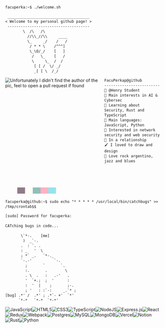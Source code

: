 ```console
facuperka:~$ ./welcome.sh
```

```
 _____________________________________
< Welcome to my personal github page! >
 ------------------------------------- 
        \  /\   /\  
          //\\_//\\     ____
          \_     _/    /   /
           / * * \    /^^^]
           \_\O/_/    [   ]
            /   \_    [   /
            \     \_  /  /
             [ [ /  \/ _/
             _[ [ \  /_/  

```

<img align="left" src="https://i.imgur.com/R72RRCg.png" alt="Unfortunately I didn't find the author of the pic, feel to open a pull request if found" width="320" /> 

```
FacuPerkap@github
-------------------------
🏫 @Henry Student
🔎 Main interests in AI & Cybersec
🌱 Learning about Security, Rust and TypeScript
🌟 Main languages: JavaScript, Python 
🚩 Interested in network security and web security
💖 In a relationship
🖌️ I loved to draw and design
🎵 Love rock argentino, jazz and blues





```

<p align="left">
  &nbsp; &nbsp; &nbsp; &nbsp; &nbsp;
<img alt="#917b88" src="https://raw.githubusercontent.com/TryKatChup/TryKatChup/main/img/917b88.png" width="25" height="20" /><img alt="#fdfef6" src="https://raw.githubusercontent.com/TryKatChup/TryKatChup/main/img/fdfef6.png" width="25" height="20" /><img alt="#91bebb" src="https://raw.githubusercontent.com/TryKatChup/TryKatChup/main/img/91bebb.png" width="25" height="20" /><img alt="#feb2bf" src="https://raw.githubusercontent.com/TryKatChup/TryKatChup/main/img/feb2bf.png" width="25" height="20" /><img alt="#95e3ed" src="https://raw.githubusercontent.com/TryKatChup/TryKatChup/main/img/95e3ed.png" width="25" height="20" />
</p>

```console
facuperka@github:~$ sudo echo "* * * * * /usr/local/bin/catchbugs" >> /tmp/crontab$$
```

```
[sudo] Password for facuperka:

CATching bugs in code...
                              
       \`*-.    [me]              
        )  _`-.                 
       .  : `. .                
       : _   '  \               
       ; *` _.   `*-._          
       `-.-'          `-.       
         ;       `       `.     
         :.       .        \    
         . \  .   :   .-'   .   
         '  `+.;  ;  '      :   
         :  '  |    ;       ;-. 
         ; '   : :`-:     _.`* ;
[bug] .*' /  .*' ; .*`- +'  `*' 
      `*-*   `*-*  `*-*'
```

<div style="display: flex; flex-wrap: wrap;">
  <img src="https://img.shields.io/badge/javascript-%000000?style=for-the-badge&logo=javascript&logoColor=white" alt="JavaScript">
  <img src="https://img.shields.io/badge/html5-%000000?style=for-the-badge&logo=html5&logoColor=white" alt="HTML5">
  <img src="https://img.shields.io/badge/css3-%000000?style=for-the-badge&logo=css3&logoColor=white" alt="CSS3">
  <img src="https://img.shields.io/badge/typescript-%000000?style=for-the-badge&logo=typescript&logoColor=white" alt="TypeScript">
  <img src="https://img.shields.io/badge/node.js-000000?style=for-the-badge&logo=node.js&logoColor=white" alt="NodeJS">
  <img src="https://img.shields.io/badge/Express.js-000000?style=for-the-badge" alt="Express.js">
  <img src="https://img.shields.io/badge/react-%000000?style=for-the-badge&logo=react&logoColor=white" alt="React">
  <img src="https://img.shields.io/badge/redux-%000000?style=for-the-badge&logo=redux&logoColor=white" alt="Redux">
  <img src="https://img.shields.io/badge/webpack-%000000.svg?style=for-the-badge&logo=webpack&logoColor=white" alt="Webpack">
  <img src="https://img.shields.io/badge/postgres-%000000?style=for-the-badge&logo=postgresql&logoColor=white" alt="Postgres">
  <img src="https://img.shields.io/badge/MySQL-000000?style=for-the-badge&logo=mysql&logoColor=white" alt="MySQL">
  <img src="https://img.shields.io/badge/MongoDB-%000000?style=for-the-badge&logo=mongodb&logoColor=white" alt="MongoDB">
  <img src="https://img.shields.io/badge/Vercel-000000?style=for-the-badge&logo=vercel&logoColor=white" alt="Vercel">
  <img src="https://img.shields.io/badge/Notion-000000?style=for-the-badge&logo=notion&logoColor=white" alt="Notion">
  <img src="https://img.shields.io/badge/-Rust-000000?style=for-the-badge&logo=rust&logoColor=white" alt="Rust">
  <img src="https://img.shields.io/badge/-Python-000000?style=for-the-badge&logo=python&logoColor=white" alt="Python">
</div>
